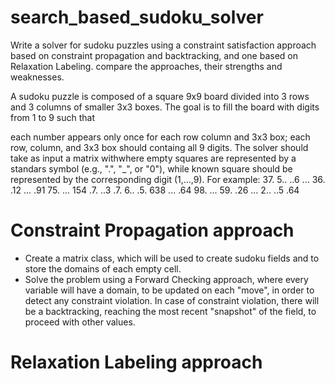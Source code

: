 # search_based_sudoku_solver
Write a solver for sudoku puzzles using a constraint satisfaction approach based on constraint propagation and backtracking, and one based on Relaxation Labeling. compare the approaches, their strengths and weaknesses.

A sudoku puzzle is composed of a square 9x9 board divided into 3 rows and 3 columns of smaller 3x3 boxes. The goal is to fill the board with digits from 1 to 9 such that

each number appears only once for each row column and 3x3 box;
each row, column, and 3x3 box should containg all 9 digits.
The solver should take as input a matrix withwhere empty squares are represented by a standars symbol (e.g., ".", "_", or "0"), while known square should be represented by the corresponding digit (1,...,9). For example:
                                            37. 5.. ..6
                                            ... 36. .12
                                            ... .91 75.
                                            ... 154 .7.
                                            ..3 .7. 6..
                                            .5. 638 ...
                                            .64 98. ...
                                            59. .26 ...
                                            2.. ..5 .64


# Constraint Propagation approach

- Create a matrix class, which will be used to create sudoku fields and to store the domains of each 
  empty cell.
- Solve the problem using a Forward Checking approach, where every variable will have a domain, to be 
  updated on each "move", in order to detect any constraint violation. In case of constraint violation,
  there will be a backtracking, reaching the most recent "snapshot" of the field, to proceed with other
  values.

# Relaxation Labeling approach